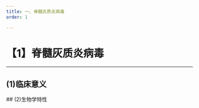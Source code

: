 ```yaml
---
title: 一、脊髓灰质炎病毒
order: 1

---
```


# 【1】脊髓灰质炎病毒

<kaodian :text="'微生物学检验记忆卡'" />

<!-- ###### 第二十八章 肠道病毒

> 微生物学检验 -->

<beitiW/>

---

## (1)临床意义

<son :text="'微生物学检验记忆卡'" text1="(1)临床意义" :textOption="[['熟悉',' 相关专业知识','专业知识'],['掌握',' 相关专业知识','专业知识'],['熟悉',' 相关专业知识','专业知识']]" />
## (2)生物学特性
<son :text="'微生物学检验记忆卡'" text1="(2)生物学特性" :textOption="[['熟悉',' 基本知识','专业知识'],['熟悉',' 基本知识','专业知识'],['熟悉',' 基本知识','专业知识']]" />
